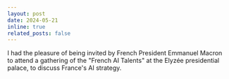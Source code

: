 ```yaml
---
layout: post
date: 2024-05-21
inline: true
related_posts: false
---
```


I had the pleasure of being invited by French President Emmanuel Macron to attend a gathering of the "French AI Talents" at the Elyzée presidential palace, to discuss France's AI strategy.